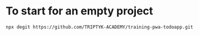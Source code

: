 # To start for an empty project
```bash
npx degit https://github.com/TRIPTYK-ACADEMY/training-pwa-todoapp.git
```
